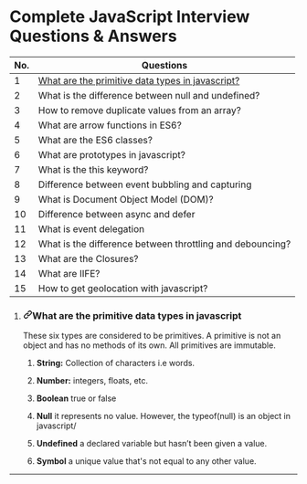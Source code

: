 # Complete JavaScript Interview Questions & Answers
<table>
  <thead>
    <tr>
      <th>No.</th>
      <th>Questions</th>
    </tr>
  </thead>
  <tbody>
    <tr>
	<td>1</td>
	<td><a href="#user-content-what-are-the-primitive-data-types-in-javascript">What are the primitive data types in javascript?</a></td>
</tr>
<tr>
	<td>2</td>
	<td>What is the difference between null and undefined?</td>
</tr>
<tr>
	<td>3</td>
	<td>How to remove duplicate values from an array?</td>
</tr>
<tr>
	<td>4</td>
	<td>What are arrow functions in ES6?</td>
</tr>
<tr>
	<td>5</td>
	<td>What are the ES6 classes?</td>
</tr>
<tr>
	<td>6</td>
	<td>What are prototypes in javascript?</td>
</tr>
<tr>
	<td>7</td>
	<td>What is the this keyword?</td>
</tr>
<tr>
	<td>8</td>
	<td>Difference between event bubbling and capturing</td>
</tr>
<tr>
	<td>9</td>
	<td>What is Document Object Model (DOM)?</td>
</tr>
<tr>
	<td>10</td>
	<td>Difference between async and defer</td>
</tr>
<tr>
	<td>11</td>
	<td>What is event delegation</td>
</tr>
<tr>
	<td>12</td>
	<td>What is the difference between throttling and debouncing?</td>
</tr>
<tr>
	<td>13</td>
	<td>What are the Closures?</td>
</tr>
<tr>
	<td>14</td>
	<td>What are IIFE?</td>
</tr>
<tr>
	<td>15</td>
	<td>How to get geolocation with javascript?</td>
</tr>

  </tbody>
  </table>
  <ol dir="auto">
<li>
<h3 dir="auto"><a id="user-content-what-are-the-primitive-data-types-in-javascript" class="anchor" aria-hidden="true" href="#what-are-the-primitive-data-types-in-javascript"><svg class="octicon octicon-link" viewBox="0 0 16 16" version="1.1" width="16" height="16" aria-hidden="true"><path fill-rule="evenodd" d="M7.775 3.275a.75.75 0 001.06 1.06l1.25-1.25a2 2 0 112.83 2.83l-2.5 2.5a2 2 0 01-2.83 0 .75.75 0 00-1.06 1.06 3.5 3.5 0 004.95 0l2.5-2.5a3.5 3.5 0 00-4.95-4.95l-1.25 1.25zm-4.69 9.64a2 2 0 010-2.83l2.5-2.5a2 2 0 012.83 0 .75.75 0 001.06-1.06 3.5 3.5 0 00-4.95 0l-2.5 2.5a3.5 3.5 0 004.95 4.95l1.25-1.25a.75.75 0 00-1.06-1.06l-1.25 1.25a2 2 0 01-2.83 0z"></path></svg></a>What are the primitive data types in javascript</h3>
<p dir="auto">These six types are considered to be primitives. A primitive is not an object and has no methods
of its own. All primitives are immutable.</p>
<ol dir="auto">
<li>
<p dir="auto"><strong>String:</strong> Collection of characters i.e words.</p>
</li>
<li>
<p dir="auto"><strong>Number:</strong> integers, floats, etc.</p>
</li>
<li>
<p dir="auto"><strong>Boolean</strong> true or false</p>
</li>
<li>
<p dir="auto"><strong>Null</strong> it represents no value. However, the typeof(null) is an object in javascript/</p>
</li>
<li>
<p dir="auto"><strong>Undefined</strong> a declared variable but hasn’t been given a value.</p>
</li>
<li>
<p dir="auto"><strong>Symbol</strong> a unique value that's not equal to any other value.</p>
</li>
</ol>
</li>
</ol>
<hr>

